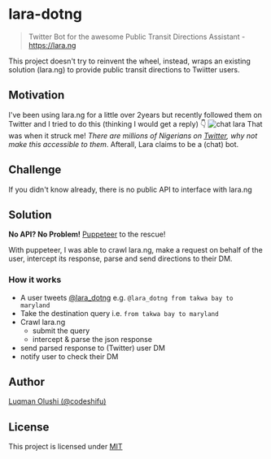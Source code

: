 # lara-dotng
> Twitter Bot for the awesome Public Transit Directions Assistant - https://lara.ng

This project doesn't try to reinvent the wheel, instead, wraps an existing solution (lara.ng) to provide public transit directions to Twiitter users.

## Motivation
I've been using lara.ng for a little over 2years but recently followed them on Twitter and I tried to do this (thinking I would get a reply) 👇
![chat lara](https://i.imgur.com/5kGfEPU.png)
That was when it struck me! _There are millions of Nigerians on [Twitter](https://twitter.com), why not make this accessible to them_. Afterall, Lara claims to be a (chat) bot.

## Challenge
If you didn't know already, there is no public API to interface with lara.ng

## Solution
**No API? No Problem!** [Puppeteer](https://developers.google.com/web/tools/puppeteer) to the rescue!

With puppeteer, I was able to crawl lara.ng, make a request on behalf of the user, intercept its response, parse and send directions to their DM.

### How it works
- A user tweets [@lara_dotng](https://twitter.com/lara_dotng) e.g. `@lara_dotng from takwa bay to maryland`
- Take the destination query i.e. `from takwa bay to maryland`
- Crawl lara.ng
  - submit the query
  - intercept & parse the json response
- send parsed response to (Twitter) user DM
- notify user to check their DM

## Author
[Luqman Olushi (@codeshifu)](https://twitter.com/codeshifu)

## License
This project is licensed under
[MIT](https://github.com/codeshifu/lara-dotng/blob/master/license)
